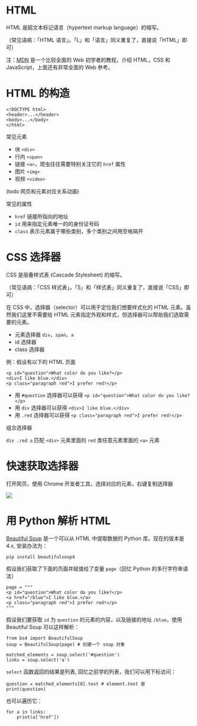 # HTML

HTML 是超文本标记语言（hypertext markup language）的缩写。

（常见语病：「HTML 语言」。「L」和「语言」同义重复了，直接说「HTML」即可）

注：[MDN](https://developer.mozilla.org/zh-CN/docs/Learn) 是一个比较全面的 Web 初学者的教程，介绍 HTML，CSS 和 JavaScript，上面还有非常全面的 Web 参考。

# HTML 的构造

    <!DOCTYPE html>
    <header>...</header>
    <body>...</body>
    </html>

常见元素

- 块 `<div>`
- 行内 `<span>`
- 链接 `<a>`，爬虫往往需要特别关注它的 `href` 属性
- 图片 `<img>`
- 视频 `<video>`

(todo 网页和元素对应关系动画)

常见的属性

- `href` 链接所指向的地址
- `id` 用来指定元素唯一的的身份证号码
- `class` 表示元素属于哪些类别，多个类别之间用空格隔开

# CSS 选择器

CSS 是层叠样式表 (Cascade Stylesheet) 的缩写。

（常见语病：「CSS 样式表」。「S」和「样式表」同义重复了，直接说「CSS」即可）

在 CSS 中，选择器（selector）可以用于定位我们想要样式化的 HTML 元素。虽然我们这里不需要给 HTML 元素指定外观和样式，但选择器可以帮助我们选取需要的元素。

- 元素选择器 `div`，`span`，`a`
- id 选择器
- class 选择器

例：假设有以下的 HTML 页面

    <p id="question">What color do you like?</p>
    <div>I like blue.</div>
    <p class="paragraph red">I prefer red!</p>

- 用 `#question` 选择器可以获得 `<p id="question">What color do you like?</p>`
- 用 `div` 选择器可以获得 `<div>I like blue.</div>`
- 用 `.red` 选择器可以获得 `<p class="paragraph red">I prefer red!</p>`

组合选择器

`div .red a` 匹配 `<div>` 元素里面的 `red` 类任意元素里面的 `<a>` 元素

# 快速获取选择器

打开网页，使用 Chrome 开发者工具，选择对应的元素，右键复制选择器

![](copy-selector.png)

# 用 Python 解析 HTML

[Beautiful Soup](https://www.crummy.com/software/BeautifulSoup/bs4/doc.zh/) 是一个可以从 HTML 中提取数据的 Python 库。现在的版本是 4.x, 安装办法为：

    pip install beautifulsoup4

假设我们获取了下面的页面并赋值给了变量 `page`（回忆 Python 的多行字符串语法）

    page = """
    <p id="question">What color do you like?</p>
    <a href="/blue">I like blue.</a>
    <p class="paragraph red">I prefer red!</p>
    """

假设我们要获取 `id` 为 `question` 的元素的内容，以及链接的地址 `/blue`，使用 Beautiful Soup 可以这样解析：

    from bs4 import BeautifulSoup
    soup = BeautifulSoup(page) # 创建一个 soup 对象

    matched_elements = soup.select('#question')
    links = soup.select('a')

`select` 函数返回的结果是列表, 回忆之前学的列表，我们可以用下标访问：

    question = matched_elements[0].text # element.text 是
    print(question)

也可以遍历它：

    for a in links:
        print(a['href'])
